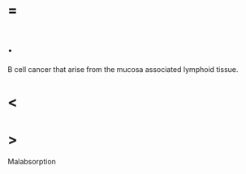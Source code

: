 # =

# .

B cell cancer that arise from the mucosa associated lymphoid tissue.

# <

# >

Malabsorption
